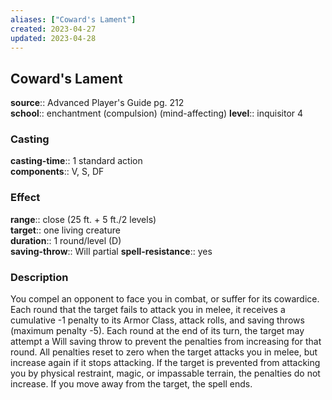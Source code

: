 ```yaml
---
aliases: ["Coward's Lament"]
created: 2023-04-27
updated: 2023-04-28
---
```


## Coward's Lament

**source**:: Advanced Player's Guide pg. 212  
**school**:: enchantment (compulsion) (mind-affecting)
**level**:: inquisitor 4

### Casting

**casting-time**:: 1 standard action  
**components**:: V, S, DF

### Effect

**range**:: close (25 ft. + 5 ft./2 levels)  
**target**:: one living creature  
**duration**:: 1 round/level (D)  
**saving-throw**:: Will partial
**spell-resistance**:: yes

### Description

You compel an opponent to face you in combat, or suffer for its cowardice. Each round that the target fails to attack you in melee, it receives a cumulative -1 penalty to its Armor Class, attack rolls, and saving throws (maximum penalty -5). Each round at the end of its turn, the target may attempt a Will saving throw to prevent the penalties from increasing for that round. All penalties reset to zero when the target attacks you in melee, but increase again if it stops attacking. If the target is prevented from attacking you by physical restraint, magic, or impassable terrain, the penalties do not increase. If you move away from the target, the spell ends.
